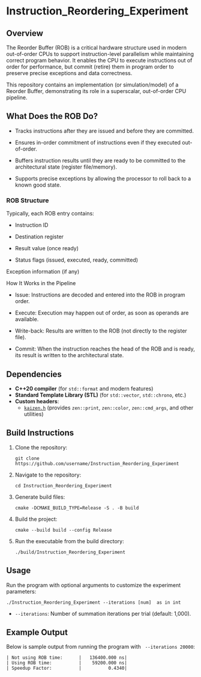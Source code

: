 
# Instruction_Reordering_Experiment

## Overview

The Reorder Buffer (ROB) is a critical hardware structure used in modern out-of-order CPUs to support instruction-level parallelism while maintaining correct program behavior. It enables the CPU to execute instructions out of order for performance, but commit (retire) them in program order to preserve precise exceptions and data correctness.

This repository contains an implementation (or simulation/model) of a Reorder Buffer, demonstrating its role in a superscalar, out-of-order CPU pipeline.

## What Does the ROB Do?

- Tracks instructions after they are issued and before they are committed.

- Ensures in-order commitment of instructions even if they executed out-of-order.

- Buffers instruction results until they are ready to be committed to the architectural state (register file/memory).

- Supports precise exceptions by allowing the processor to roll back to a known good state.

### ROB Structure

Typically, each ROB entry contains:

- Instruction ID

- Destination register

- Result value (once ready)

- Status flags (issued, executed, ready, committed)

Exception information (if any)

How It Works in the Pipeline
- Issue: Instructions are decoded and entered into the ROB in program order.

- Execute: Execution may happen out of order, as soon as operands are available.

- Write-back: Results are written to the ROB (not directly to the register file).

- Commit: When the instruction reaches the head of the ROB and is ready, its result is written to the architectural state.


## Dependencies

- **C++20 compiler** (for `std::format` and modern features)
- **Standard Template Library (STL)** (for `std::vector`, `std::chrono`, etc.)
- **Custom headers**:
  - [`kaizen.h`](https://github.com/heinsaar/kaizen) (provides `zen::print`, `zen::color`, `zen::cmd_args`, and other utilities)

## Build Instructions

1. Clone the repository:
   ```
   git clone https://github.com/username/Instruction_Reordering_Experiment
   ```
2. Navigate to the repository:
   ```
   cd Instruction_Reordering_Experiment
   ```
3. Generate build files:
   ```
   cmake -DCMAKE_BUILD_TYPE=Release -S . -B build
   ```
4. Build the project:
   ```
   cmake --build build --config Release
   ```
5. Run the executable from the build directory:
   ```
   ./build/Instruction_Reordering_Experiment
   ```

## Usage

Run the program with optional arguments to customize the experiment parameters:

```
./Instruction_Reordering_Experiment --iterations [num]  as in int
```
- `--iterations`: Number of summation iterations per trial (default: 1,000).

## Example Output

Below is sample output from running the program with ` --iterations 20000`:
```
| Not using ROB time:      |   136400.000 ns|
| Using ROB time:          |    59200.000 ns|
| Speedup Factor:          |          0.4340|
```

